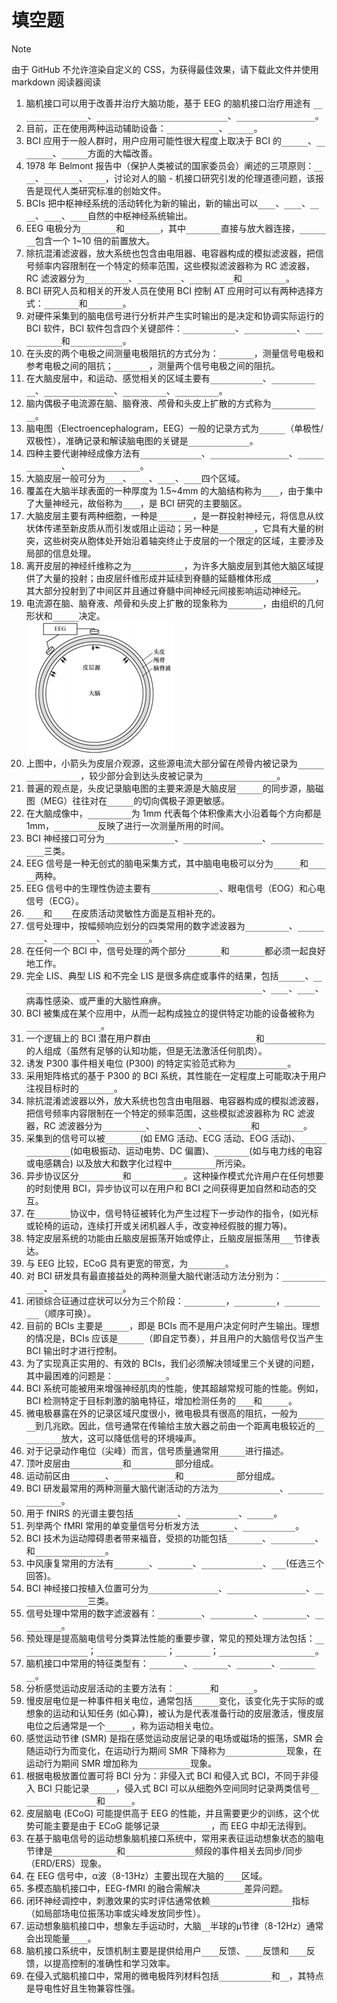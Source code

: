# 填空题

> [!NOTE]
> 由于 GitHub 不允许渲染自定义的 CSS，为获得最佳效果，请下载此文件并使用 markdown 阅读器阅读

1. 脑机接口可以用于改善并治疗大脑功能，基于 EEG 的脑机接口治疗用途有 <span class="answer">减少癫痫发作频率</span>、<span class="answer">治疗注意力缺陷症并改进认知加工</span>、<span class="answer">改善运动功能的恢复</span>。
2. 目前，正在使用两种运动辅助设备：<span class="answer">功能性电刺激</span>、<span class="answer">机器人</span>。
3. BCI 应用于一般人群时，用户应用可能性很大程度上取决于 BCI 的<span class="answer">便利性</span>、<span class="answer">控制能力</span>、<span class="answer">一致性</span>方面的大幅改善。
4. 1978 年 Belmont 报告中（保护人类被试的国家委员会）阐述的三项原则：<span class="answer">行善</span>、<span class="answer">对人尊重</span>、<span class="answer">公正</span>，讨论对人的脑 - 机接口研究引发的伦理道德问题，该报告是现代人类研究标准的创始文件。
5. BCIs 把中枢神经系统的活动转化为新的输出，新的输出可以<span class="answer">替代</span>、<span class="answer">恢复</span>、<span class="answer">增强</span>、<span class="answer">补充</span>、<span class="answer">改善</span>自然的中枢神经系统输出。
6. EEG 电极分为<span class="answer">主动电极</span>和<span class="answer">被动电极</span>，其中<span class="answer">被动电极</span>直接与放大器连接，<span class="answer">主动电极</span>包含一个 1~10 倍的前置放大。
7. 除抗混淆滤波器，放大系统也包含由电阻器、电容器构成的模拟滤波器，把信号频率内容限制在一个特定的频率范围，这些模拟滤波器称为 RC 滤波器，RC 滤波器分为<span class="answer">低通滤波器</span>、<span class="answer">高通滤波器</span>、<span class="answer">带通滤波器</span>和<span class="answer">陷波滤波器</span>。
8. BCI 研究人员和相关的开发人员在使用 BCI 控制 AT 应用时可以有两种选择方式：<span class="answer">同步控制</span>和<span class="answer">异步控制</span>。
9. 对硬件采集到的脑电信号进行分析并产生实时输出的是决定和协调实际运行的 BCI 软件，BCI 软件包含四个关键部件：<span class="answer">信号处理模块</span>、<span class="answer">特征提取模块</span>、<span class="answer">特征分类模块</span>和<span class="answer">控制接口模块</span>。
10. 在头皮的两个电极之间测量电极阻抗的方式分为：<span class="answer">单极模式</span>，测量信号电极和参考电极之间的阻抗；<span class="answer">双极模式</span>，测量两个信号电极之间的阻抗。
11. 在大脑皮层中，和运动、感觉相关的区域主要有<span class="answer">初级运动皮层</span>、<span class="answer">运动前区皮层</span>、<span class="answer">初级躯体感觉皮层</span>、<span class="answer">后顶叶皮层</span>、<span class="answer">前额叶皮层</span>。
12. 脑内偶极子电流源在脑、脑脊液、颅骨和头皮上扩散的方式称为<span class="answer">容积传导效应</span>。
13. 脑电图（Electroencephalogram，EEG）一般的记录方式为<span class="answer">双极性</span>（单极性/双极性），准确记录和解读脑电图的关键是<span class="answer">参考电极的选择</span>。
14. 四种主要代谢神经成像方法有<span class="answer">功能经颅多普勒</span>、<span class="answer">正电子发射断层扫描</span>、<span class="answer">功能近红外光谱</span>、<span class="answer">功能核磁共振成像</span>。
15. 大脑皮层一般可分为<span class="answer">额叶</span>、<span class="answer">颞叶</span>、<span class="answer">顶叶</span>、<span class="answer">枕叶</span>四个区域。
16. 覆盖在大脑半球表面的一种厚度为 1.5~4mm 的大脑结构称为<span class="answer">皮层</span>，由于集中了大量神经元，故俗称为<span class="answer">灰质</span>，是 BCI 研究的主要脑区。
17. 大脑皮层主要有两种细胞，一种是<span class="answer">锥体细胞</span>，是一群投射神经元，将信息从纹状体传递至新皮质从而引发或阻止运动；另一种是<span class="answer">星形细胞</span>，它具有大量的树突，这些树突从胞体处开始沿着轴突终止于皮层的一个限定的区域，主要涉及局部的信息处理。
18. 离开皮层的神经纤维称之为<span class="answer">皮层传出纤维</span>，为许多大脑皮层到其他大脑区域提供了大量的投射；由皮层纤维形成并延续到脊髓的延髓椎体形成<span class="answer">皮层脊髓束</span>，其大部分投射到了中间区并且通过脊髓中间神经元间接影响运动神经元。
19. 电流源在脑、脑脊液、颅骨和头皮上扩散的现象称为<span class="answer">容积传导</span>，由组织的几何形状和<span class="answer">电阻率</span>决定。  
![20](./image/填空题20.png)
20. 上图中，小箭头为皮层介观源，这些源电流大部分留在颅骨内被记录为<span class="answer">皮层脑电图（ECoG）</span>，较少部分会到达头皮被记录为<span class="answer">头皮脑电图（EEG）</span>。
21. 普遍的观点是，头皮记录脑电图的主要来源是大脑皮层<span class="answer">脑回冠</span>的同步源，脑磁图（MEG）往往对在<span class="answer">脑沟壁</span>的切向偶极子源更敏感。
22. 在大脑成像中，<span class="answer">空间分辨率</span>为 1mm 代表每个体积像素大小沿着每个方向都是 1mm，<span class="answer">时间分辨率</span>反映了进行一次测量所用的时间。
23. BCI 神经接口可分为<span class="answer">头皮脑电电极阵列</span>、<span class="answer">皮质电信号电极阵列</span>、<span class="answer">植入式微电极阵列</span>三类。
24. EEG 信号是一种无创式的脑电采集方式，其中脑电电极可以分为<span class="answer">干电极</span>和<span class="answer">湿电极</span>两种。
25. EEG 信号中的生理性伪迹主要有<span class="answer">肌电信号 或 EMG</span>、眼电信号（EOG）和心电信号（ECG）。
26. <span class="answer">EEG</span>和<span class="answer">MEG</span>在皮质活动灵敏性方面是互相补充的。
27. 信号处理中，按幅频响应划分的四类常用的数字滤波器为<span class="answer">低通滤波器</span>、<span class="answer">高通滤波器</span>、<span class="answer">带阻滤波器</span>、<span class="answer">带通滤波器</span>。
28. 在任何一个 BCI 中，信号处理的两个部分<span class="answer">特征提取</span>和<span class="answer">特征翻译</span>都必须一起良好地工作。
29. 完全 LIS、典型 LIS 和不完全 LIS 是很多病症或事件的结果，包括<span class="answer">脑中风</span>、<span class="answer">肌肉萎缩性侧索硬化症 (Amyotrophic Lateral Sclerosis，ALS)</span>、<span class="answer">创伤</span>、<span class="answer">肿瘤</span>、病毒性感染、或严重的大脑性麻痹。
30. BCI 被集成在某个应用中，从而一起构成独立的提供特定功能的设备被称为<span class="answer">BCI/AT 设备或系统</span>。
31. 一个逻辑上的 BCI 潜在用户群由<span class="answer">不能产生任何自愿肌肉激活</span>和<span class="answer">完全闭锁综合征</span>的人组成（虽然有足够的认知功能，但是无法激活任何肌肉）。
32. 诱发 P300 事件相关电位 (P300) 的特定实验范式称为<span class="answer">Oddball 范式</span>。
33. 采用矩阵格式的基于 P300 的 BCI 系统，其性能在一定程度上可能取决于用户注视目标时的<span class="answer">专注程度</span>。
34. 除抗混淆滤波器以外，放大系统也包含由电阻器、电容器构成的模拟滤波器，把信号频率内容限制在一个特定的频率范围，这些模拟滤波器称为 RC 滤波器，RC 滤波器分为<span class="answer">低通滤波器</span>、<span class="answer">高通滤波器</span>、<span class="answer">带通滤波器</span>和<span class="answer">陷波滤波器</span>。
35. 采集到的信号可以被<span class="answer">生理伪迹</span>(如 EMG 活动、ECG 活动、EOG 活动)、<span class="answer">电极或连接器伪迹</span>(如电极振动、运动电势、DC 偏置)、<span class="answer">电磁干扰</span>(如与电力线的电容或电感耦合) 以及放大和数字化过程中<span class="answer">固有的噪声</span>所污染。
36. 异步协议区分<span class="answer">无控制状态</span>和<span class="answer">意图控制状态</span>。这种操作模式允许用户在任何想要的时刻使用 BCI，异步协议可以在用户和 BCI 之间获得更加自然和动态的交互。
37. 在<span class="answer">过程控制</span>协议中，信号特征被转化为产生过程下一步动作的指令，(如光标或轮椅的运动，连续打开或关闭机器人手，改变神经假肢的握力等)。
38. 特定皮层系统的功能由丘脑皮层振荡开始或停止，丘脑皮层振荡用<span class="answer">μ/β</span>节律表达。
39. 与 EEG 比较，ECoG 具有更宽的带宽，为<span class="answer">0-500Hz</span>。
40. 对 BCI 研发具有最直接益处的两种测量大脑代谢活动方法分别为：<span class="answer">功能近红外光谱</span>、<span class="answer">功能性磁共振成像</span>。
41. 闭锁综合征通过症状可以分为三个阶段：<span class="answer">完全的 LIS</span>，<span class="answer">经典的 LIS</span>，<span class="answer">不完全的 LIS</span>（顺序可换）。
42. 目前的 BCIs 主要是<span class="answer">同步的</span>，即是 BCIs 而不是用户决定何时产生输出。理想的情况是，BCIs 应该是<span class="answer">异步的</span>（即自定节奏），并且用户的大脑信号仅当产生 BCI 输出时才进行控制。
43. 为了实现真正实用的、有效的 BCIs，我们必须解决领域里三个关键的问题，其中最困难的问题是：<span class="answer">BCI 的可靠性</span>。
44. BCI 系统可能被用来增强神经肌肉的性能，使其超越常规可能的性能。例如，BCI 检测特定于目标刺激的脑电特征，增加检测任务的<span class="answer">速度</span>和<span class="answer">准确性</span>。
45. 微电极暴露在外的记录区域尺度很小，微电极具有很高的阻抗，一般为<span class="answer">几百千欧</span>到几兆欧。因此，信号通常在传输给主放大器之前由一个距离电极较近的<span class="answer">前置放大器</span>放大，这可以降低信号的环境噪声。
46. 对于记录动作电位（尖峰）而言，信号质量通常用<span class="answer">信噪比</span>进行描述。
47. 顶叶皮层由<span class="answer">初级体感皮层</span>和<span class="answer">后顶叶皮层</span>部分组成。
48. 运动前区由<span class="answer">额叶眼区</span>、<span class="answer">腹侧运动前皮层</span>和<span class="answer">背侧运动前区</span>部分组成。
49. BCI 研发最常用的两种测量大脑代谢活动的方法为<span class="answer">功能近红外光谱</span>、<span class="answer">功能性磁共振成像</span>。
50. 用于 fNIRS 的光谱主要包括<span class="answer">连续波光谱</span>、<span class="answer">时间分辨光谱</span>、<span class="answer">频域谱</span>。
51. 列举两个 fMRI 常用的单变量信号分析发方法<span class="answer">相关分析</span>、<span class="answer">广义线性模型</span>。
52. BCI 技术为运动障碍患者带来福音，受损的功能包括<span class="answer">交流受损</span>、<span class="answer">移动性受损</span>、和<span class="answer">自主神经功能受损</span>。
53. 中风康复常用的方法有<span class="answer">物理疗法</span>、<span class="answer">职业治疗</span>、<span class="answer">言语与语言治疗</span>、<span class="answer">BCI</span>(任选三个回答)。
54. BCI 神经接口按植入位置可分为<span class="answer">头皮脑电电极阵列</span>、<span class="answer">皮质电信号电极阵列</span>、<span class="answer">植入式微电极阵列</span>三类。
55. 信号处理中常用的数字滤波器有：<span class="answer">低通滤波器</span>、<span class="answer">高通滤波器</span>、<span class="answer">带通滤波器</span>、<span class="answer">带阻滤波器</span>。
56. 预处理是提高脑电信号分类算法性能的重要步骤，常见的预处理方法包括：<span class="answer">频率范围前置滤波</span>；<span class="answer">信号抽取和归一化</span>；<span class="answer">空间滤波</span>；<span class="answer">去除环境干扰和生理伪迹</span>。
57. 脑机接口中常用的特征类型有：<span class="answer">时域特征</span>、<span class="answer">频域特征</span>、<span class="answer">小波分析</span>、<span class="answer">相似性特征</span>。
58. 分析感觉运动皮层活动的主要方法有：<span class="answer">频率分析</span>和<span class="answer">空间分析</span>。
59. 慢皮层电位是一种事件相关电位，通常包括<span class="answer">负电位</span>变化，该变化先于实际的或想象的运动和认知任务 (如心算)，被认为是代表准备行动的皮层激活，慢皮层电位之后通常是一个<span class="answer">双向波</span>，称为运动相关电位。
60. 感觉运动节律 (SMR) 是指在感觉运动皮层记录的电场或磁场的振荡，SMR 会随运动行为而变化，在运动行为期间 SMR 下降称为<span class="answer">事件相关去同步</span>现象，在运动行为期间 SMR 增加称为<span class="answer">事件相关同步</span>现象。
61. 根据电极放置位置可将 BCI 分为：非侵入式 BCI 和侵入式 BCI，不同于非侵入 BCI 只能记录<span class="answer">场电位</span>，侵入式 BCI 可以从细胞外空间同时记录两类信号<span class="answer">动作电位 (尖峰脉冲)</span>和<span class="answer">场电位</span>。
62. 皮层脑电 (ECoG) 可能提供高于 EEG 的性能，并且需要更少的训练，这个优势可能主要是由于 ECoG 能够记录<span class="answer">高频 (γ) 活动</span>，而 EEG 中却无法得到。
63. 在基于脑电信号的运动想象脑机接口系统中，常用来表征运动想象状态的脑电节律是<span class="answer">μ波（8–13 Hz）</span>和<span class="answer">β波（13–30 Hz）</span>频段的事件相关去同步/同步（ERD/ERS）现象。
64. 在 EEG 信号中，α波（8-13Hz）主要出现在大脑的<span class="answer">枕叶</span>区域。
65. 多模态脑机接口中，EEG-fMRI 的融合需解决<span class="answer">时间分辨率</span>差异问题。
66. 闭环神经调控中，刺激效果的实时评估通常依赖<span class="answer">神经振荡/神经可塑性</span>指标（如局部场电位振荡功率或尖峰发放同步性）。
67. 运动想象脑机接口中，想象左手运动时，大脑<span class="answer">右</span>半球的μ节律（8-12Hz）通常会出现能量<span class="answer">衰减</span>。
68. 脑机接口系统中，反馈机制主要是提供给用户<span class="answer">视觉</span>反馈、<span class="answer">触觉</span>反馈和<span class="answer">听觉</span>反馈，以提高控制的准确性和学习效率。
69. 在侵入式脑机接口中，常用的微电极阵列材料包括<span class="answer">铂（或铂金）</span>和<span class="answer">硅</span>，其特点是导电性好且生物兼容性强。

<style>
  .answer {
    color: transparent;
    transition: all 0.3s ease;
    border-bottom: 1px solid gray;
  }
  .answer:hover {
    color: unset;
  }
</style>
